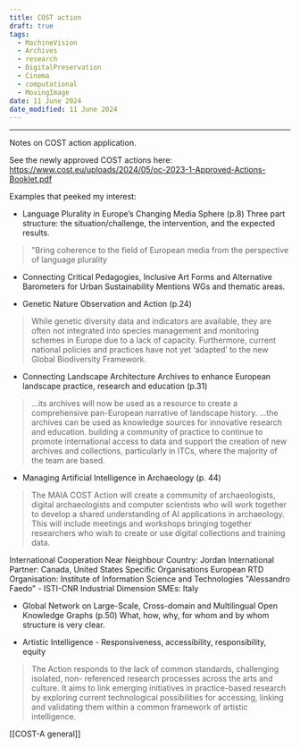 ```yaml
---
title: COST action
draft: true
tags:
  - MachineVision
  - Archives
  - research
  - DigitalPreservation
  - Cinema
  - computational
  - MovingImage
date: 11 June 2024
date_modified: 11 June 2024
---
```


---

Notes on COST action application.

See the newly approved COST actions here: https://www.cost.eu/uploads/2024/05/oc-2023-1-Approved-Actions-Booklet.pdf

Examples that peeked my interest:
- Language Plurality in Europe’s Changing Media Sphere (p.8)
Three part structure: the situation/challenge, the intervention, and the expected results.
> "Bring coherence to the field of European media from the perspective of language plurality

- Connecting Critical Pedagogies, Inclusive Art Forms and Alternative Barometers for Urban Sustainability
Mentions WGs and thematic areas.

- Genetic Nature Observation and Action (p.24)
> While genetic diversity data and indicators are available, they are often not integrated into species management and monitoring schemes in Europe due to a lack of capacity.  Furthermore, current national policies and practices have not yet ‘adapted’ to the new Global Biodiversity Framework. 

- Connecting Landscape Architecture Archives to enhance European landscape practice, research and education (p.31)
> ...its archives will now be used as a resource to create a comprehensive pan-European narrative of landscape history.
> ...the archives can be used as knowledge sources for innovative research and education. 
> building a community of practice to continue to promote international access to data and support the creation of new archives and collections, particularly in ITCs, where the majority of the team are based.

- Managing Artificial Intelligence in Archaeology (p. 44)
>The MAIA COST Action will create a community of archaeologists, digital archaeologists and computer scientists who will work together to develop a shared understanding of AI applications in archaeology. This will include meetings and workshops bringing together researchers who wish to create or use digital collections and training data. 

International Cooperation
Near Neighbour Country: Jordan
International Partner: Canada, United States
Specific Organisations
European RTD Organisation: Institute of Information Science and Technologies "Alessandro
Faedo" - ISTI-CNR
Industrial Dimension
SMEs: Italy

- Global Network on Large-Scale, Cross-domain and Multilingual Open Knowledge Graphs (p.50)
What, how, why, for whom and by whom structure is very clear. 

- Artistic Intelligence - Responsiveness, accessibility, responsibility, equity
> The Action responds to the lack of common standards, challenging isolated, non- referenced research processes across the arts and culture. It aims to link emerging initiatives in practice-based research by exploring current technological possibilities for accessing, linking and validating them within a common framework of artistic intelligence.


[[COST-A general]]